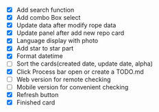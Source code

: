- [x] Add search function
- [x] Add combo Box select
- [x] Update data after modify rope data
- [x] Update panel  after add new repo card
- [x] Language display with photo
- [x] Add star to star part
- [x] Format datetime
- [ ] Sort the cards(created date, update date, alpha)
- [x] Click Process bar open or create a TODO.md
- [ ] Web version for remote checking
- [ ] Mobile version for convenient checking 
- [x] Refresh button
- [x] Finished card